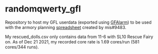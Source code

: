 # randomqwerty_gfl

Repository to host my GFL userdata (exported using [GFAlarm](https://gamepress.gg/girlsfrontline/how-use-gfalarm-girls-frontline-alarm)) to be used with the armory planning [spreadsheet](https://docs.google.com/spreadsheets/d/1X-ZnlXabFQSk6_nTd94pu6Ww3KqWCc1ABt-gTkJy99s/edit?usp=sharing) created by mis#9483.

My rescued_dolls.csv only contains data from 11-6 with SL10 Rescue Fairy on. As of Dec 21 2021, my recorded core rate is 1.69 cores/run (581 cores/344 runs).
